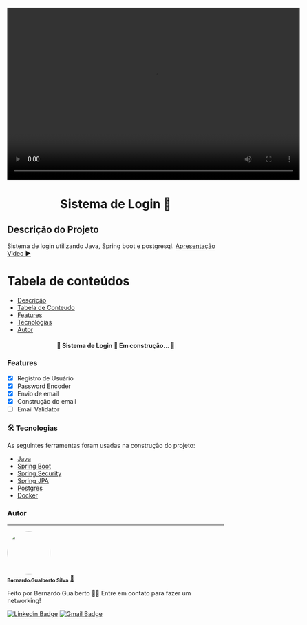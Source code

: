 <p align="center">
  <a href="#">
    <video src="https://i.imgur.com/Tv0PWuD.mp4" height="400" width="680" alt="Unform" autoplay loop />
  </a>
</p>

<h1 align="center">Sistema de Login 🧩</h1>

## Descrição do Projeto

<p id="Descricao">Sistema de login utilizando Java, Spring boot e postgresql. <a href="https://i.imgur.com/Tv0PWuD.mp4" target="_blank">Apresentação Video ▶️</a></p>

# Tabela de conteúdos

<!--ts-->

- [Descrição](#Descricao)
- [Tabela de Conteudo](#tabela-de-conteudo)
- [Features](#Features)
- [Tecnologias](#tecnologias)
- [Autor](#autor)
<!--te-->

<h4 align="center">
	🚧  Sistema de Login 🚀 Em construção...  🚧
</h4>

### Features

- [x] Registro de Usuário
- [x] Password Encoder
- [x] Envio de email
- [x] Construção do email
- [ ] Email Validator

### 🛠 Tecnologias

As seguintes ferramentas foram usadas na construção do projeto:

- [Java](https://docs.oracle.com/en/java/)
- [Spring Boot](https://spring.io/projects/spring-boot)
- [Spring Security](https://spring.io/projects/spring-security)
- [Spring JPA](https://spring.io/projects/spring-data-jpa)
- [Postgres](https://www.postgresql.org/)
- [Docker](https://www.docker.com/)

### Autor

---

<a href="https://github.com/BernardoDeveloper">
  <img style="border-radius: 50%;" src="https://avatars.githubusercontent.com/u/57423766?v=4" width="100px;" alt=""/>
<br />
<sub><b>Bernardo Gualberto Silva</b></sub></a> <a href="https://github.com/BernardoDeveloper" title="Bernardo">🚀</a>

Feito por Bernardo Gualberto 👋🏽 Entre em contato para fazer um networking!

[![Linkedin Badge](https://img.shields.io/badge/-Bernardo-blue?style=flat-square&logo=Linkedin&logoColor=white&https://www.linkedin.com/in/bernardo-gualberto-3129aa203/)](https://www.linkedin.com/in/bernardo-gualberto-3129aa203/)
[![Gmail Badge](https://img.shields.io/badge/-bernardogualberto8@gmail.com-c14438?style=flat-square&logo=Gmail&logoColor=white&link=mailto:bernardogualberto8@gmail.com)](mailto:bernardogualberto8@gmail.com)

